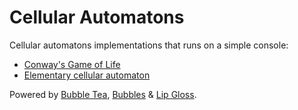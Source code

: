 <H1>Cellular Automatons</H1> 
Cellular automatons implementations that runs on a simple console:
<ul>
    <li><a href="https://en.wikipedia.org/wiki/Conway%27s_Game_of_Life">Conway's Game of Life</a></li>
    <li><a href="https://en.wikipedia.org/wiki/Elementary_cellular_automaton">Elementary cellular automaton</a></li>
</ul>

Powered by <a href="https://github.com/charmbracelet/bubbletea">Bubble Tea</a>, <a href="https://github.com/charmbracelet/bubbles">Bubbles</a> & <a href="https://github.com/charmbracelet/lipgloss">Lip Gloss</a></li>.
